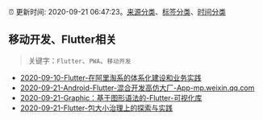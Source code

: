 :alarm_clock: 更新时间: 2020-09-21 06:47:23。[来源分类](../README.md)、[标签分类](../TAGS.md)、[时间分类](../TIMELINE.md)

## 移动开发、Flutter相关


> 关键字：`Flutter`、`PWA`、`移动开发`



- [2020-09-10-Flutter-在阿里淘系的体系化建设和业务实践](https://www.ershicimi.com/p/514c34189a93cb0127c602640da37056) 
- [2020-09-21-Android-Flutter-混合开发高仿大厂-App-mp.weixin.qq.com](https://blogread.cn/news/go.php?idItem=13786&url=https%3A%2F%2Fmp.weixin.qq.com%2Fs%2F8oWCsNgjTXazyI9unOs6-w%3Fcomefrom%3Dhttps%253A%252F%252Fblogread.cn%252Fnews%252F) 
- [2020-09-21-Graphic：基于图形语法的-Flutter-可视化库](https://toutiao.io/k/r30sllm) 
- [2020-09-21-Flutter-包大小治理上的探索与实践](https://toutiao.io/k/ozuf9i7) 